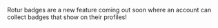 Rotur badges are a new feature coming out soon where an account can collect badges that show on their profiles!

